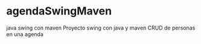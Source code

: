 # agendaSwingMaven
java swing con maven
Proyecto swing con java y maven
CRUD de personas en una agenda
